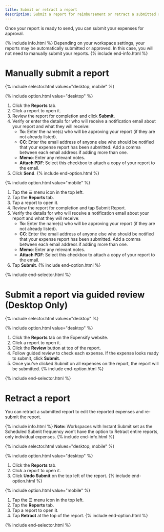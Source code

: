 ```yaml
---
title: Submit or retract a report
description: Submit a report for reimbursement or retract a submitted report to make corrections
---
```

<div id="expensify-classic" markdown="1">

Once your report is ready to send, you can submit your expenses for approval.

{% include info.html %}
Depending on your workspace settings, your reports may be automatically submitted or approved. In this case, you will not need to manually submit your reports. 
{% include end-info.html %}

# Manually submit a report

{% include selector.html values="desktop, mobile" %}

{% include option.html value="desktop" %}
1. Click the **Reports** tab.
2. Click a report to open it.
3. Review the report for completion and click **Submit**. 
4. Verify or enter the details for who will receive a notification email about your report and what they will receive: 
   - **To**: Enter the name(s) who will be approving your report (if they are not already listed). 
   - **CC**: Enter the email address of anyone else who should be notified that your expense report has been submitted. Add a comma between each email address if adding more than one. 
   - **Memo**: Enter any relevant notes. 
   - **Attach PDF**: Select this checkbox to attach a copy of your report to the email. 
5. Click **Send**.
{% include end-option.html %}

{% include option.html value="mobile" %}
1. Tap the ☰ menu icon in the top left.
2. Tap the **Reports** tab. 
3. Tap a report to open it. 
4. Review the report for completion and tap Submit Report.
5. Verify the details for who will receive a notification email about your report and what they will receive: 
   - **To**: Enter the name(s) who will be approving your report (if they are not already listed). 
   - **CC**: Enter the email address of anyone else who should be notified that your expense report has been submitted. Add a comma between each email address if adding more than one. 
   - **Memo**: Enter any relevant notes. 
   - **Attach PDF**: Select this checkbox to attach a copy of your report to the email. 
6. Tap **Submit**.
{% include end-option.html %}

{% include end-selector.html %}

# Submit a report via guided review (Desktop Only)

{% include selector.html values="desktop" %}

{% include option.html value="desktop" %}
1. Click the **Reports** tab on the Expensify website.
2. Click a report to open it.
3. Click the **Review** button at top of the report.
4. Follow guided review to check each expense. If the expense looks ready to submit, click **Submit**.
5. Once you've clicked Submit on all expenses on the report, the report will be submitted.
{% include end-option.html %}

{% include end-selector.html %}

# Retract a report

You can retract a submitted report to edit the reported expenses and re-submit the report. 

{% include info.html %}
**Note:** Workspaces with Instant Submit set as the Scheduled Submit frequency won’t have the option to Retract entire reports, only individual expenses.
{% include end-info.html %}

{% include selector.html values="desktop, mobile" %}

{% include option.html value="desktop" %}
1. Click the **Reports** tab.
2. Click a report to open it.
3. Click **Undo Submit** on the top left of the report.
{% include end-option.html %}

{% include option.html value="mobile" %}
1. Tap the ☰ menu icon in the top left.
2. Tap the **Reports** tab. 
3. Tap a report to open it. 
4. Tap **Retract** at the top of the report.
{% include end-option.html %}

{% include end-selector.html %}

</div>
